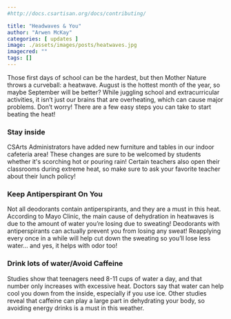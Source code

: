 ```yaml
---
#http://docs.csartisan.org/docs/contributing/

title: "Headwaves & You"
author: "Arwen McKay"
categories: [ updates ]
image: ./assets/images/posts/heatwaves.jpg
imagecred: ""
tags: []
---
```

Those first days of school can be the hardest, but then Mother Nature throws a curveball: a heatwave. August is the hottest month of the year, so maybe September will be better? While juggling school and extracurricular activities, it isn’t just our brains that are overheating, which can cause major problems. Don’t worry! There are a few easy steps you can take to start beating the heat!

### Stay inside
CSArts Administrators have added new furniture and tables in our indoor cafeteria area! These changes are sure to be welcomed by students whether it's scorching hot or pouring rain! Certain teachers also open their classrooms during extreme heat, so make sure to ask your favorite teacher about their lunch policy!

### Keep Antiperspirant On You
Not all deodorants contain antiperspirants, and they are a must in this heat. According to Mayo Clinic, the main cause of dehydration in heatwaves is due to the amount of water you’re losing due to sweating! Deodorants with antiperspirants can actually prevent you from losing any sweat! Reapplying every once in a while will help cut down the sweating so you’ll lose less water… and yes, it helps with odor too!

### Drink lots of water/Avoid Caffeine 
Studies show that teenagers need 8-11 cups of water a day, and that number only increases with excessive heat. Doctors say that water can help cool you down from the inside, especially if you use ice. Other studies reveal that caffeine can play a large part in dehydrating your body, so avoiding energy drinks is a must in this weather.